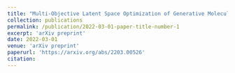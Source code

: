 ```yaml
---
title: "Multi-Objective Latent Space Optimization of Generative Molecular Design Models"
collection: publications
permalink: /publication/2022-03-01-paper-title-number-1
excerpt: 'arXiv preprint'
date: 2022-03-01
venue: 'arXiv preprint'
paperurl: 'https://arxiv.org/abs/2203.00526'
citation: 
---
```



<!-- [Download paper here](https://arxiv.org/abs/2203.00526) -->
